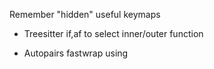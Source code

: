 Remember "hidden" useful keymaps

- Treesitter
if,af to select inner/outer function

- Autopairs
fastwrap using <M-e>
